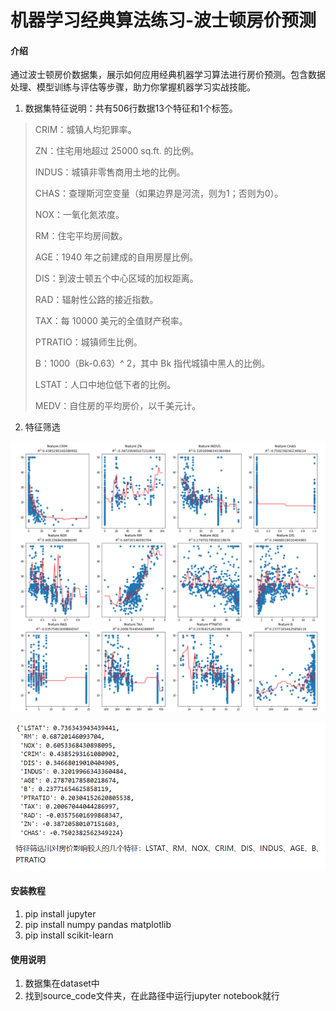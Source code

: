 # 机器学习经典算法练习-波士顿房价预测

#### 介绍
通过波士顿房价数据集，展示如何应用经典机器学习算法进行房价预测。包含数据处理、模型训练与评估等步骤，助力你掌握机器学习实战技能。

1. 数据集特征说明：共有506行数据13个特征和1个标签。

> CRIM：城镇人均犯罪率。
>
> ZN：住宅用地超过 25000 sq.ft. 的比例。
>
> INDUS：城镇非零售商用土地的比例。
>
> CHAS：查理斯河空变量（如果边界是河流，则为1；否则为0）。
>
> NOX：一氧化氮浓度。
>
> RM：住宅平均房间数。
>
> AGE：1940 年之前建成的自用房屋比例。
>
> DIS：到波士顿五个中心区域的加权距离。
>
> RAD：辐射性公路的接近指数。
>
> TAX：每 10000 美元的全值财产税率。
>
> PTRATIO：城镇师生比例。
>
> B：1000（Bk-0.63）^ 2，其中 Bk 指代城镇中黑人的比例。
>
> LSTAT：人口中地位低下者的比例。
>
> MEDV：自住房的平均房价，以千美元计。

2. 特征筛选

![image-2](markdown/图片2.png)

![image-3](markdown/图片3.png)




#### 安装教程

1.  pip install jupyter
2.  pip install numpy pandas matplotlib
3.  pip install scikit-learn

#### 使用说明

1.  数据集在dataset中
2.  找到source_code文件夹，在此路径中运行jupyter notebook就行

